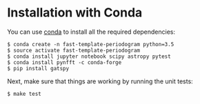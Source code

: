 Installation with Conda
=======================

You can use [conda](http://conda.pydata.org) to install all the required dependencies:

```
$ conda create -n fast-template-periodogram python=3.5
$ source activate fast-template-periodogram
$ conda install jupyter notebook scipy astropy pytest
$ conda install pynfft -c conda-forge
$ pip install gatspy
```

Next, make sure that things are working by running the unit tests:

```
$ make test
```